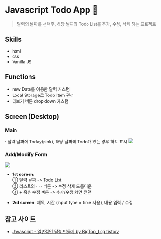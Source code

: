 ﻿# Javascript Todo App 📆

> 달력의 날짜를 선택후, 해당 날짜의 Todo List를 추가, 수정, 삭제 하는 프로젝트

## Skills

- html
- css
- Vanilla JS

## Functions

- new Date를 이용한 달력 커스텀
- Local Storage로 Todo Item 관리
- 더보기 버튼 drop down 커스텀

## Screen (Desktop)

### **Main**

: 달력 날짜에 Today(pink), 해당 날짜에 Todo가 있는 경우 하트 표시
<img src="https://user-images.githubusercontent.com/83004037/117769506-bfdcd700-b26e-11eb-9ea0-ea948e82a6c4.PNG">

### **Add/Modify Form**

<img src="https://user-images.githubusercontent.com/83004037/117769667-f74b8380-b26e-11eb-91cd-8ad35f7cc8d8.PNG">

- **1st screen**: <br/>
  ① 달력 날짜 -> Todo List <br/>
  ② 리스트의 · · · 버튼 -> 수정 삭제 드롭다운 <br/>
  ③ + 혹은 수정 버튼 -> 추가/수정 화면 전환

- **2rd screen**:
  제목, 시간 (input type = time 사용), 내용 입력 / 수정

## 참고 사이트

- [Javascript - 일반적인 달력 만들기 by BigTop_Log tistory](https://bigtop.tistory.com/63)
